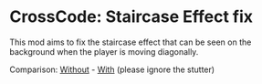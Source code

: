 # CrossCode: Staircase Effect fix

This mod aims to fix the staircase effect that can be seen on the background when the player is moving diagonally.

Comparison: [Without](https://www.youtube.com/watch?v=hD7URVK7JxI) - [With](https://www.youtube.com/watch?v=4fN0hv-uQDo) (please ignore the stutter)
